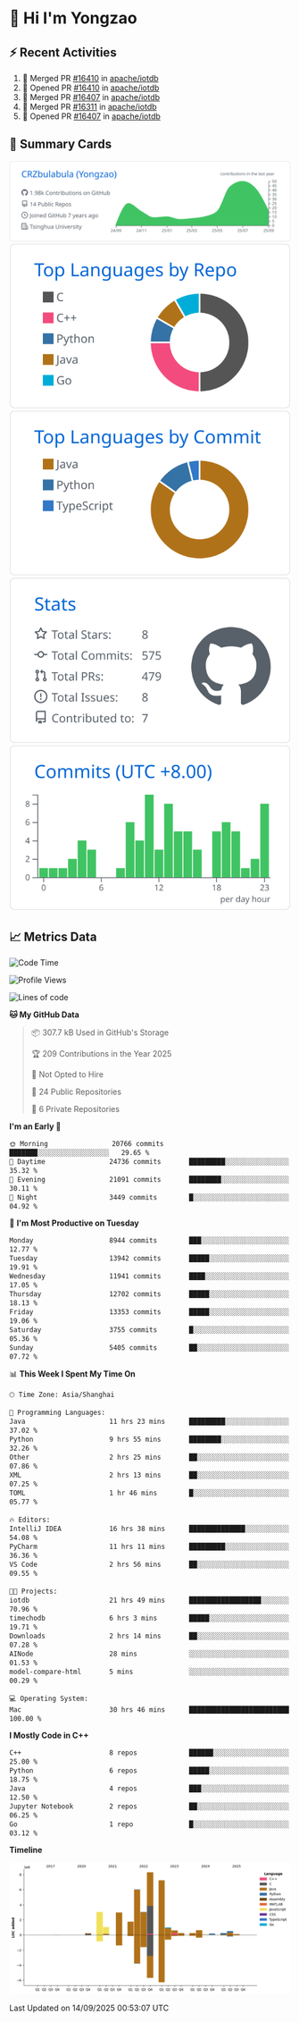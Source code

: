 # 👋 Hi I'm Yongzao

## ⚡ Recent Activities
<!--START_SECTION:activity-->
1. 🎉 Merged PR [#16410](https://github.com/apache/iotdb/pull/16410) in [apache/iotdb](https://github.com/apache/iotdb)
2. 💪 Opened PR [#16410](https://github.com/apache/iotdb/pull/16410) in [apache/iotdb](https://github.com/apache/iotdb)
3. 🎉 Merged PR [#16407](https://github.com/apache/iotdb/pull/16407) in [apache/iotdb](https://github.com/apache/iotdb)
4. 🎉 Merged PR [#16311](https://github.com/apache/iotdb/pull/16311) in [apache/iotdb](https://github.com/apache/iotdb)
5. 💪 Opened PR [#16407](https://github.com/apache/iotdb/pull/16407) in [apache/iotdb](https://github.com/apache/iotdb)
<!--END_SECTION:activity-->

## 🎑 Summary Cards

[![](https://raw.githubusercontent.com/CRZbulabula/CRZbulabula/main/profile-summary-card-output/github/0-profile-details.svg)](https://github.com/vn7n24fzkq/github-profile-summary-cards)
[![](https://raw.githubusercontent.com/CRZbulabula/CRZbulabula/main/profile-summary-card-output/github/1-repos-per-language.svg)](https://github.com/vn7n24fzkq/github-profile-summary-cards) [![](https://raw.githubusercontent.com/CRZbulabula/CRZbulabula/main/profile-summary-card-output/github/2-most-commit-language.svg)](https://github.com/vn7n24fzkq/github-profile-summary-cards)
[![](https://raw.githubusercontent.com/CRZbulabula/CRZbulabula/main/profile-summary-card-output/github/3-stats.svg)](https://github.com/vn7n24fzkq/github-profile-summary-cards) [![](https://raw.githubusercontent.com/CRZbulabula/CRZbulabula/main/profile-summary-card-output/github/4-productive-time.svg)](https://github.com/vn7n24fzkq/github-profile-summary-cards)

## 📈 Metrics Data

<!--START_SECTION:waka-->
![Code Time](http://img.shields.io/badge/Code%20Time-1%2C207%20hrs%2015%20mins-blue)

![Profile Views](http://img.shields.io/badge/Profile%20Views-0-blue)

![Lines of code](https://img.shields.io/badge/From%20Hello%20World%20I%27ve%20Written-37.2%20million%20lines%20of%20code-blue)

**🐱 My GitHub Data** 

> 📦 307.7 kB Used in GitHub's Storage 
 > 
> 🏆 209 Contributions in the Year 2025
 > 
> 🚫 Not Opted to Hire
 > 
> 📜 24 Public Repositories 
 > 
> 🔑 6 Private Repositories 
 > 
**I'm an Early 🐤** 

```text
🌞 Morning                20766 commits       ███████░░░░░░░░░░░░░░░░░░   29.65 % 
🌆 Daytime                24736 commits       █████████░░░░░░░░░░░░░░░░   35.32 % 
🌃 Evening                21091 commits       ████████░░░░░░░░░░░░░░░░░   30.11 % 
🌙 Night                  3449 commits        █░░░░░░░░░░░░░░░░░░░░░░░░   04.92 % 
```
📅 **I'm Most Productive on Tuesday** 

```text
Monday                   8944 commits        ███░░░░░░░░░░░░░░░░░░░░░░   12.77 % 
Tuesday                  13942 commits       █████░░░░░░░░░░░░░░░░░░░░   19.91 % 
Wednesday                11941 commits       ████░░░░░░░░░░░░░░░░░░░░░   17.05 % 
Thursday                 12702 commits       █████░░░░░░░░░░░░░░░░░░░░   18.13 % 
Friday                   13353 commits       █████░░░░░░░░░░░░░░░░░░░░   19.06 % 
Saturday                 3755 commits        █░░░░░░░░░░░░░░░░░░░░░░░░   05.36 % 
Sunday                   5405 commits        ██░░░░░░░░░░░░░░░░░░░░░░░   07.72 % 
```


📊 **This Week I Spent My Time On** 

```text
🕑︎ Time Zone: Asia/Shanghai

💬 Programming Languages: 
Java                     11 hrs 23 mins      █████████░░░░░░░░░░░░░░░░   37.02 % 
Python                   9 hrs 55 mins       ████████░░░░░░░░░░░░░░░░░   32.26 % 
Other                    2 hrs 25 mins       ██░░░░░░░░░░░░░░░░░░░░░░░   07.86 % 
XML                      2 hrs 13 mins       ██░░░░░░░░░░░░░░░░░░░░░░░   07.25 % 
TOML                     1 hr 46 mins        █░░░░░░░░░░░░░░░░░░░░░░░░   05.77 % 

🔥 Editors: 
IntelliJ IDEA            16 hrs 38 mins      ██████████████░░░░░░░░░░░   54.08 % 
PyCharm                  11 hrs 11 mins      █████████░░░░░░░░░░░░░░░░   36.36 % 
VS Code                  2 hrs 56 mins       ██░░░░░░░░░░░░░░░░░░░░░░░   09.55 % 

🐱‍💻 Projects: 
iotdb                    21 hrs 49 mins      ██████████████████░░░░░░░   70.96 % 
timechodb                6 hrs 3 mins        █████░░░░░░░░░░░░░░░░░░░░   19.71 % 
Downloads                2 hrs 14 mins       ██░░░░░░░░░░░░░░░░░░░░░░░   07.28 % 
AINode                   28 mins             ░░░░░░░░░░░░░░░░░░░░░░░░░   01.53 % 
model-compare-html       5 mins              ░░░░░░░░░░░░░░░░░░░░░░░░░   00.29 % 

💻 Operating System: 
Mac                      30 hrs 46 mins      █████████████████████████   100.00 % 
```

**I Mostly Code in C++** 

```text
C++                      8 repos             ██████░░░░░░░░░░░░░░░░░░░   25.00 % 
Python                   6 repos             █████░░░░░░░░░░░░░░░░░░░░   18.75 % 
Java                     4 repos             ███░░░░░░░░░░░░░░░░░░░░░░   12.50 % 
Jupyter Notebook         2 repos             ██░░░░░░░░░░░░░░░░░░░░░░░   06.25 % 
Go                       1 repo              █░░░░░░░░░░░░░░░░░░░░░░░░   03.12 % 
```



**Timeline**

![Lines of Code chart](https://raw.githubusercontent.com/CRZbulabula/CRZbulabula/main/assets/bar_graph.png)


 Last Updated on 14/09/2025 00:53:07 UTC
<!--END_SECTION:waka-->

